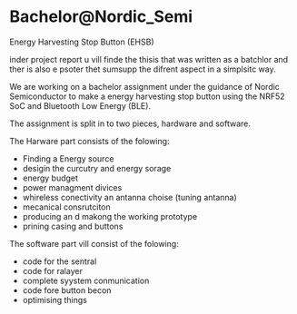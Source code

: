 # Bachelor@Nordic_Semi

Energy Harvesting Stop Button (EHSB)

inder project report u vill finde the thisis that was written as a batchlor
and ther is also e psoter thet sumsupp the difrent aspect in a simplsitc way.

We are working on a bachelor assignment under the guidance of Nordic Semiconductor to make a energy harvesting stop button using the NRF52 SoC and Bluetooth Low Energy (BLE).

The assignment is split in to two pieces, hardware and software.

The Harware part consists of the folowing:
 - Finding a Energy source
 - desigin the curcutry and energy sorage
 - energy budget
 - power managment divices
 - whireless conectivity an antanna choise (tuning antanna)
 - mecanical consrutciton
 - producing an d makong the working prototype
 - prining casing and buttons
  
  
  The software part vill consist of the folowing:
  - code for the sentral
  - code for ralayer
  - complete syystem conmunication
  - code fore button becon
  - optimising things 
